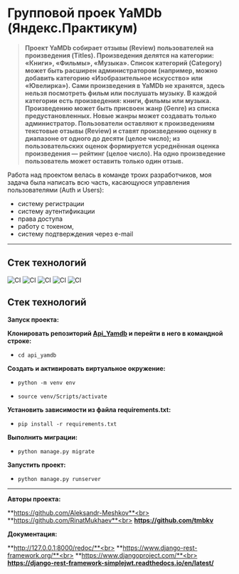 # Групповой проек YaMDb (Яндекс.Практикум)

> **Проект YaMDb собирает отзывы (Review) пользователей на произведения (Titles). Произведения делятся на категории: «Книги», «Фильмы», «Музыка». Список категорий (Category) может быть расширен администратором (например, можно добавить категорию «Изобразительное искусство» или «Ювелирка»).
Сами произведения в YaMDb не хранятся, здесь нельзя посмотреть фильм или послушать музыку.
В каждой категории есть произведения: книги, фильмы или музыка. 
Произведению может быть присвоен жанр (Genre) из списка предустановленных. Новые жанры может создавать только администратор.
Пользователи оставляют к произведениям текстовые отзывы (Review) и ставят произведению оценку в диапазоне от одного до десяти (целое число); из пользовательских оценок формируется усреднённая оценка произведения — рейтинг (целое число). На одно произведение пользователь может оставить только один отзыв.**

Работа над проектом велась в команде троих разработчиков,
моя задача была написать всю часть, касающуюся управления пользователями (Auth и Users):
- систему регистрации
- систему аутентификации
- права доступа
- работу с токеном,
- систему подтверждения через e-mail
____

## **Стек технологий**
![CI](https://img.shields.io/badge/Django%20Rest%20Framework-3.12.4-success)
![CI](https://img.shields.io/badge/Django-2.2.16-green)
![CI](https://img.shields.io/badge/Requests-2.26.0-yellow)
![CI](https://img.shields.io/badge/Simple--JWT-5.2.0-ff69b4)
![CI](https://img.shields.io/badge/Python-v3.8-blue)
## **Стек технологий**
**Запуск проекта:**

**Клонировать репозиторий [Api_Yamdb](https://github.com/Aleksandr-Meshkov/Api_Yamdb) и перейти в него в командной строке:**

- ```cd api_yamdb```

**Cоздать и активировать виртуальное окружение:**

  - ```python -m venv env```

  - ```source venv/Scripts/activate```

**Установить зависимости из файла requirements.txt:**

  - ```pip install -r requirements.txt```

**Выполнить миграции:**

  - ```python manage.py migrate```

**Запустить проект:**

  - ```python manage.py runserver```
___

**Авторы проекта:**

**https://github.com/Aleksandr-Meshkov**<br>
**https://github.com/RinatMukhaev**<br>
**https://github.com/tmbkv**

**Документация:**

**http://127.0.0.1:8000/redoc/**<br>
**https://www.django-rest-framework.org/**<br>
**https://www.djangoproject.com/**<br>
**https://django-rest-framework-simplejwt.readthedocs.io/en/latest/**
